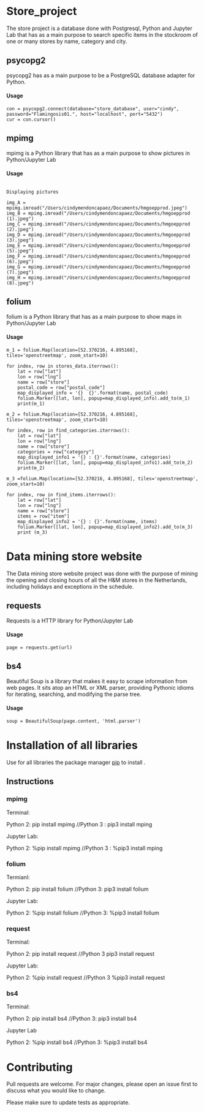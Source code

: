 # Store_project 

The store project is a database done with Postgresql, Python and Jupyter Lab that has as a main purpose to search specific items in the stockroom of one or many stores by name, category and city.

## psycopg2

psycopg2 has as a main purpose to be a PostgreSQL database adapter for Python.

#### Usage ####

```` 
con = psycopg2.connect(database="store_database", user="cindy", password="Flamingosis01.", host="localhost", port="5432")
cur = con.cursor()
```` 

## mpimg

mpimg is a Python library that has as a main purpose to show pictures in Python/Jupyter Lab

#### Usage ####

```` 

Displaying pictures

img_A = mpimg.imread("/Users/cindymendoncapaez/Documents/hmgoepprod.jpeg")
img_B = mpimg.imread("/Users/cindymendoncapaez/Documents/hmgoepprod (1).jpeg")
img_C = mpimg.imread("/Users/cindymendoncapaez/Documents/hmgoepprod (2).jpeg")
img_D = mpimg.imread("/Users/cindymendoncapaez/Documents/hmgoepprod (3).jpeg")
img_E = mpimg.imread("/Users/cindymendoncapaez/Documents/hmgoepprod (5).jpeg")
img_F = mpimg.imread("/Users/cindymendoncapaez/Documents/hmgoepprod (6).jpeg")
img_G = mpimg.imread("/Users/cindymendoncapaez/Documents/hmgoepprod (7).jpeg")
img_H = mpimg.imread("/Users/cindymendoncapaez/Documents/hmgoepprod (8).jpeg")

```` 

## folium

folium is a Python library that has as a main purpose to show maps in Python/Jupyter Lab

#### Usage ####

```` 
m_1 = folium.Map(location=[52.370216, 4.895168], tiles='openstreetmap', zoom_start=10)

for index, row in stores_data.iterrows():
    lat = row["lat"]
    lon = row["lng"]
    name = row["store"]
    postal_code = row["postal_code"]
    map_displayed_info = '{}  {}'.format(name, postal_code)
    folium.Marker([lat, lon], popup=map_displayed_info).add_to(m_1)
    print(m_1)

m_2 = folium.Map(location=[52.370216, 4.895168], tiles='openstreetmap', zoom_start=10)

for index, row in find_categories.iterrows():
    lat = row["lat"]
    lon = row["lng"]
    name = row["store"]
    categories = row["category"]
    map_displayed_info1 = '{} : {}'.format(name, categories)
    folium.Marker([lat, lon], popup=map_displayed_info1).add_to(m_2)
    print(m_2)
    
m_3 =folium.Map(location=[52.370216, 4.895168], tiles='openstreetmap', zoom_start=10)

for index, row in find_items.iterrows():
    lat = row["lat"]
    lon = row["lng"]
    name = row["store"]
    items = row["item"]
    map_displayed_info2 = '{} : {}'.format(name, items)
    folium.Marker([lat, lon], popup=map_displayed_info2).add_to(m_3)
    print (m_3)
```` 

# Data mining store website 

The Data mining store website project was done with the purpose of mining the opening and closing hours of all the H&M stores in the Netherlands, including holidays and exceptions in the schedule.

## requests

Requests is a HTTP library for Python/Jupyter Lab

#### Usage ####

```` 
page = requests.get(url)
```` 

## bs4 

Beautiful Soup is a library that makes it easy to scrape information from web pages. 
It sits atop an HTML or XML parser, providing Pythonic idioms for iterating, searching, and modifying the parse tree.

#### Usage ####
```` 
soup = BeautifulSoup(page.content, 'html.parser')
```` 

# Installation of all libraries 

Use for all libraries the package manager [pip](https://pip.pypa.io/en/stable/) to install .

## Instructions

### mpimg

Terminal:

Python 2: pip install mpimg
//Python 3 : pip3 install mping

Jupyter Lab:

Python 2: %pip install mpimg
//Python 3 : %pip3 install mping

### folium

Termianl:

Python 2: pip install folium 
//Python 3: pip3 install folium

Jupyter Lab:

Python 2: %pip install folium 
//Python 3: %pip3 install folium

### request

Terminal:

Python 2: pip install request
//Python 3 pip3 install request

Jupyter Lab:

Python 2: %pip install request
//Python 3 %pip3 install request

### bs4 

Terminal:

Python 2: pip install bs4
//Python 3: pip3 install bs4

Jupyter Lab

Python 2: %pip install bs4
//Python 3: %pip3 install bs4

# Contributing 
Pull requests are welcome. For major changes, please open an issue first to discuss what you would like to change.

Please make sure to update tests as appropriate.
